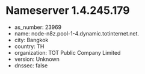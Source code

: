 # Nameserver 1.4.245.179

* as_number: 23969
* name: node-n8z.pool-1-4.dynamic.totinternet.net.
* city: Bangkok
* country: TH
* organization: TOT Public Company Limited
* version: Unknown
* dnssec: false
